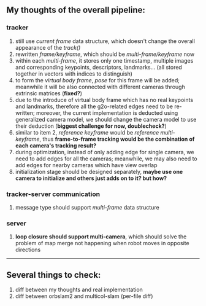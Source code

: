 ## My thoughts of the overall pipeline:

### tracker

1. still use *current frame* data structure, which doesn't change the overall appearance of the *track()*
2. rewritten *frame/keyframe*, which should be *multi-frame/keyframe* now
3. within each *multi-frame*, it stores only one timestamp, multiple images and corresponding keypoints, descriptors, landmarks... (all stored together in vectors with indices to distinguish)
4. to form the *virtual body frame*, *pose* for this frame will be added; meanwhile it will be also connected with different cameras through extrinsic matrices (**fixed?**)
5. due to the introduce of virtual body frame which has no real keypoints and landmarks, therefore all the g2o-related edges need to be re-written; moreover, the current implementation is deducted using generalized camera model, we should change the camera model to use their deduction (**biggest challenge for now, doublecheck?**)
6. similar to item 2, *reference keyframe* would be *reference multi-keyframe*, thus **frame-to-frame tracking would be the combination of each camera's tracking result?**
7. during optimization, instead of only adding edge for single camera, we need to add edges for all the cameras; meanwhile, we may also need to add edges for nearby cameras which have view overlap
8. initialization stage should be designed separately, **maybe use one camera to initialize and others just adds on to it? but how?**


### tracker-server communication

1. message type should support *multi-frame* data structure


### server

1. **loop closure should support multi-camera**, which should solve the problem of map merge not happening when robot moves in opposite directions

---

## Several things to check:

1. diff between my thoughts and real implementation
2. diff between orbslam2 and multicol-slam (per-file diff)
